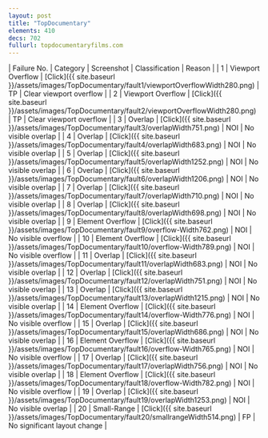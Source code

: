 ```yaml
---
layout: post
title: "TopDocumentary"
elements: 410
decs: 702
fullurl: topdocumentaryfilms.com
---
```

| Failure No. | Category | Screenshot | Classification | Reason | 
| 1 | Viewport Overflow | [Click]({{ site.baseurl }}/assets/images/TopDocumentary/fault1/viewportOverflowWidth280.png) | TP | Clear viewport overflow |
| 2 | Viewport Overflow | [Click]({{ site.baseurl }}/assets/images/TopDocumentary/fault2/viewportOverflowWidth280.png) | TP | Clear viewport overflow |
| 3 | Overlap | [Click]({{ site.baseurl }}/assets/images/TopDocumentary/fault3/overlapWidth751.png) | NOI | No visible overlap |
| 4 | Overlap | [Click]({{ site.baseurl }}/assets/images/TopDocumentary/fault4/overlapWidth683.png) | NOI | No visible overlap |
| 5 | Overlap | [Click]({{ site.baseurl }}/assets/images/TopDocumentary/fault5/overlapWidth1252.png) | NOI | No visible overlap |
| 6 | Overlap | [Click]({{ site.baseurl }}/assets/images/TopDocumentary/fault6/overlapWidth1206.png) | NOI | No visible overlap |
| 7 | Overlap | [Click]({{ site.baseurl }}/assets/images/TopDocumentary/fault7/overlapWidth710.png) | NOI | No visible overlap |
| 8 | Overlap | [Click]({{ site.baseurl }}/assets/images/TopDocumentary/fault8/overlapWidth698.png) | NOI | No visible overlap |
| 9 | Element Overflow | [Click]({{ site.baseurl }}/assets/images/TopDocumentary/fault9/overflow-Width762.png) | NOI | No visible overflow |
| 10 | Element Overflow | [Click]({{ site.baseurl }}/assets/images/TopDocumentary/fault10/overflow-Width789.png) | NOI | No visible overflow |
| 11 | Overlap | [Click]({{ site.baseurl }}/assets/images/TopDocumentary/fault11/overlapWidth683.png) | NOI | No visible overlap |
| 12 | Overlap | [Click]({{ site.baseurl }}/assets/images/TopDocumentary/fault12/overlapWidth751.png) | NOI | No visible overlap |
| 13 | Overlap | [Click]({{ site.baseurl }}/assets/images/TopDocumentary/fault13/overlapWidth1215.png) | NOI | No visible overlap |
| 14 | Element Overflow | [Click]({{ site.baseurl }}/assets/images/TopDocumentary/fault14/overflow-Width776.png) | NOI | No visible overflow |
| 15 | Overlap | [Click]({{ site.baseurl }}/assets/images/TopDocumentary/fault15/overlapWidth686.png) | NOI | No visible overlap |
| 16 | Element Overflow | [Click]({{ site.baseurl }}/assets/images/TopDocumentary/fault16/overflow-Width765.png) | NOI | No visible overflow |
| 17 | Overlap | [Click]({{ site.baseurl }}/assets/images/TopDocumentary/fault17/overlapWidth756.png) | NOI | No visible overlap |
| 18 | Element Overflow | [Click]({{ site.baseurl }}/assets/images/TopDocumentary/fault18/overflow-Width782.png) | NOI | No visible overflow |
| 19 | Overlap | [Click]({{ site.baseurl }}/assets/images/TopDocumentary/fault19/overlapWidth1253.png) | NOI | No visible overlap |
| 20 | Small-Range | [Click]({{ site.baseurl }}/assets/images/TopDocumentary/fault20/smallrangeWidth514.png) | FP | No significant layout change |
